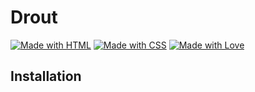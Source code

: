 # Drout

[![Made with HTML](https://img.shields.io/badge/Made%20with-HTML-orange.svg)](https://www.javascript.com)
[![Made with CSS](https://img.shields.io/badge/Made%20with-CSS-purple.svg)](https://nodejs.org)
[![Made with Love](https://img.shields.io/badge/Made%20with-Love-red.svg)](https://expressjs.com)



## Installation